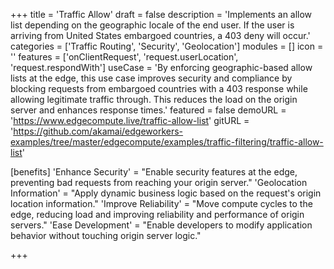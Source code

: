 +++
title = 'Traffic Allow'
draft = false
description = 'Implements an allow list depending on the geographic locale of the end user. If the user is arriving from United States embargoed countries, a 403 deny will occur.'
categories = ['Traffic Routing', 'Security', 'Geolocation']
modules = []
icon = ''
features = ['onClientRequest', 'request.userLocation', 'request.respondWith']
useCase = 'By enforcing geographic-based allow lists at the edge, this use case improves security and compliance by blocking requests from embargoed countries with a 403 response while allowing legitimate traffic through. This reduces the load on the origin server and enhances response times.'
featured = false
demoURL = 'https://www.edgecompute.live/traffic-allow-list'
gitURL = 'https://github.com/akamai/edgeworkers-examples/tree/master/edgecompute/examples/traffic-filtering/traffic-allow-list'

[benefits]
	'Enhance Security' = "Enable security features at the edge, preventing bad requests from reaching your origin server."
	'Geolocation Information' = "Apply dynamic business logic based on the request's origin location information."
	'Improve Reliability' = "Move compute cycles to the edge, reducing load and improving reliability and performance of origin servers."
	'Ease Development' = "Enable developers to modify application behavior without touching origin server logic."

+++